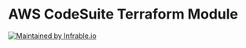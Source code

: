 # AWS CodeSuite Terraform Module

[![Maintained by Infrable.io](https://img.shields.io/badge/maintained%20by-infrable.io-6c71c4)](https://infrable.io/)
